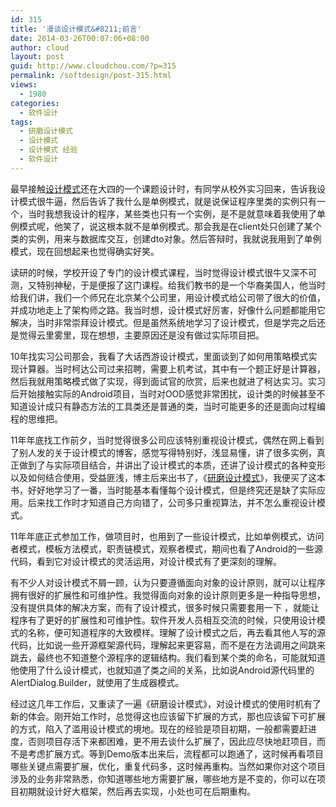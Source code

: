 ```yaml
---
id: 315
title: '漫谈设计模式&#8211;前言'
date: 2014-03-26T00:07:06+08:00
author: cloud
layout: post
guid: http://www.cloudchou.com/?p=315
permalink: /softdesign/post-315.html
views:
  - 1980
categories:
  - 软件设计
tags:
  - 研磨设计模式
  - 设计模式
  - 设计模式 经验
  - 软件设计
---
```

最早接触<a href="http://www.cloudchou.com/tag/%e8%ae%be%e8%ae%a1%e6%a8%a1%e5%bc%8f" title="View all posts in 设计模式" target="_blank" class="tags">设计模式</a>还在大四的一个课题设计时，有同学从校外实习回来，告诉我设计模式很牛逼，然后告诉了我什么是单例模式，就是说保证程序里类的实例只有一个，当时我想我设计的程序，某些类也只有一个实例，是不是就意味着我使用了单例模式呢，他笑了，说这根本就不是单例模式。那会我是在client处只创建了某个类的实例，用来与数据库交互，创建dto对象。然后答辩时，我就说我用到了单例模式，现在回想起来也觉得确实好笑。

读研的时候，学校开设了专门的设计模式课程，当时觉得设计模式很牛又深不可测，又特别神秘，于是便报了这门课程。给我们教书的是一个华裔美国人，他当时给我们讲，我们一个师兄在北京某个公司里，用设计模式给公司带了很大的价值，并成功地走上了架构师之路。我当时想，设计模式好厉害，好像什么问题都能用它解决，当时非常崇拜设计模式。但是虽然系统地学习了设计模式，但是学完之后还是觉得云里雾里，现在想想，主要原因还是没有做过实际项目把。

10年找实习公司那会，我看了大话西游设计模式，里面谈到了如何用策略模式实现计算器。当时柯达公司过来招聘，需要上机考试，其中有一个题正好是计算器，然后我就用策略模式做了实现，得到面试官的欣赏，后来也就进了柯达实习。实习后开始接触实际的Android项目，当时对OOD感觉非常困扰，设计类的时候甚至不知道设计成只有静态方法的工具类还是普通的类，当时可能更多的还是面向过程编程的思维把。

11年年底找工作前夕，当时觉得很多公司应该特别重视设计模式，偶然在网上看到了别人发的关于设计模式的博客，感觉写得特别好，浅显易懂，讲了很多实例，真正做到了与实际项目结合，并讲出了设计模式的本质，还讲了设计模式的各种变形以及如何结合使用，受益匪浅，博主后来出书了，《<a href="http://www.cloudchou.com/tag/%e7%a0%94%e7%a3%a8%e8%ae%be%e8%ae%a1%e6%a8%a1%e5%bc%8f" title="View all posts in 研磨设计模式" target="_blank" class="tags">研磨设计模式</a>》，我便买了这本书，好好地学习了一番，当时能基本看懂每个设计模式，但是终究还是缺了实际应用。后来找工作时才知道自己方向错了，公司多只重视算法，并不怎么重视设计模式。

11年年底正式参加工作，做项目时，也用到了一些设计模式，比如单例模式，访问者模式，模板方法模式，职责链模式，观察者模式，期间也看了Android的一些源代码，看到它对设计模式的灵活运用，对设计模式有了更深刻的理解。

有不少人对设计模式不屑一顾，认为只要遵循面向对象的设计原则，就可以让程序拥有很好的扩展性和可维护性。我觉得面向对象的设计原则更多是一种指导思想，没有提供具体的解决方案，而有了设计模式，很多时候只需要套用一下 ，就能让程序有了更好的扩展性和可维护性。软件开发人员相互交流的时候，只使用设计模式的名称，便可知道程序的大致模样。理解了设计模式之后，再去看其他人写的源代码，比如说一些开源框架源代码，理解起来更容易，而不是在方法调用之间跳来跳去，最终也不知道整个源程序的逻辑结构。我们看到某个类的命名，可能就知道他使用了什么设计模式，也就知道了类之间的关系，比如说Android源代码里的AlertDialog.Builder，就使用了生成器模式。

经过这几年工作后，又重读了一遍《研磨设计模式》，对设计模式的使用时机有了新的体会。刚开始工作时，总觉得这也应该留下扩展的方式，那也应该留下可扩展的方式，陷入了滥用设计模式的境地。现在的经验是项目初期，一般都需要赶进度，否则项目存活下来都困难，更不用去谈什么扩展了，因此应尽快地赶项目，而不是考虑扩展方式。等到Demo版本出来后，流程都可以跑通了，这时候再看项目哪些关键点需要扩展，优化，重复代码多，这时候再重构。当然如果你对这个项目涉及的业务非常熟悉，你知道哪些地方需要扩展，哪些地方是不变的，你可以在项目初期就设计好大框架，然后再去实现，小处也可在后期重构。